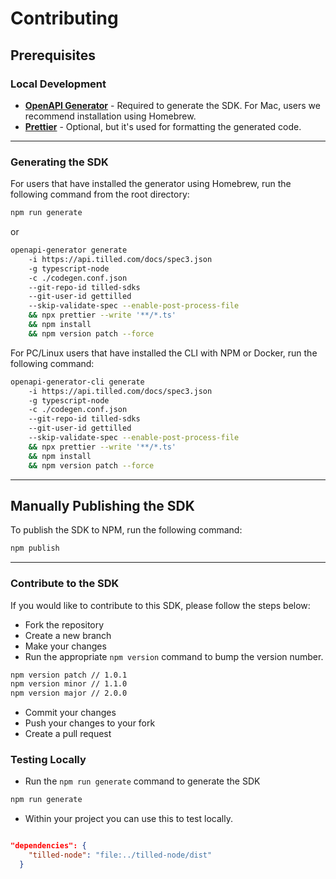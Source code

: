 # Contributing

## Prerequisites

### Local Development

- **[OpenAPI Generator](https://openapi-generator.tech/docs/installation)** - Required to generate the SDK. For Mac, users we recommend installation using Homebrew.
- **[Prettier](https://prettier.io/docs/en/install.html)** - Optional, but it's used for formatting the generated code.

---

### Generating the SDK

For users that have installed the generator using Homebrew, run the following command from the root directory:

```bash
npm run generate
```

or

```bash
openapi-generator generate
    -i https://api.tilled.com/docs/spec3.json
    -g typescript-node
    -c ./codegen.conf.json
    --git-repo-id tilled-sdks
    --git-user-id gettilled
    --skip-validate-spec --enable-post-process-file
    && npx prettier --write '**/*.ts'
    && npm install
    && npm version patch --force
```

For PC/Linux users that have installed the CLI with NPM or Docker, run the following command:

```bash
openapi-generator-cli generate
    -i https://api.tilled.com/docs/spec3.json
    -g typescript-node
    -c ./codegen.conf.json
    --git-repo-id tilled-sdks
    --git-user-id gettilled
    --skip-validate-spec --enable-post-process-file
    && npx prettier --write '**/*.ts'
    && npm install
    && npm version patch --force
```

---

## Manually Publishing the SDK

To publish the SDK to NPM, run the following command:

```bash
npm publish
```

---

### Contribute to the SDK

If you would like to contribute to this SDK, please follow the steps below:

- Fork the repository
- Create a new branch
- Make your changes
- Run the appropriate `npm version` command to bump the version number.

```bash
npm version patch // 1.0.1
npm version minor // 1.1.0
npm version major // 2.0.0
```

- Commit your changes
- Push your changes to your fork
- Create a pull request

### Testing Locally

- Run the `npm run generate` command to generate the SDK

```bash
npm run generate
```

- Within your project you can use this to test locally.

```json

"dependencies": {
    "tilled-node": "file:../tilled-node/dist"
  }

```
